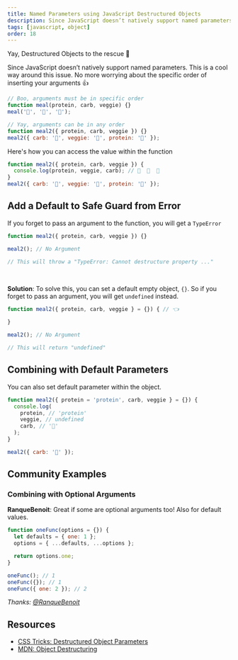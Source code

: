 ```yaml
---
title: Named Parameters using JavaScript Destructured Objects
description: Since JavaScript doesn’t natively support named parameters. Here's a solution using object. No more worrying about the specific order of inserting your arguments
tags: [javascript, object]
order: 18
---
```


Yay, Destructured Objects to the rescue 🎉

Since JavaScript doesn’t natively support named parameters. This is a cool way around this issue. No more worrying about the specific order of inserting your arguments 👍

```javascript
// Boo, arguments must be in specific order
function meal(protein, carb, veggie) {}
meal('🥩', '🍚', '🥦');

// Yay, arguments can be in any order
function meal2({ protein, carb, veggie }) {}
meal2({ carb: '🍚', veggie: '🥦', protein: '🥩' });
```

Here's how you can access the value within the function

```javascript
function meal2({ protein, carb, veggie }) {
  console.log(protein, veggie, carb); // 🥩  🥦  🍚
}
meal2({ carb: '🍚', veggie: '🥦', protein: '🥩' });
```

<markdown-toc></markdown-toc>

## Add a Default to Safe Guard from Error

If you forget to pass an argument to the function, you will get a `TypeError`

```javascript
function meal2({ protein, carb, veggie }) {}

meal2(); // No Argument

// This will throw a "TypeError: Cannot destructure property ..."
```

<br/>

**Solution**: To solve this, you can set a default empty object, `{}`. So if you forget to pass an argument, you will get `undefined` instead.

<!-- prettier-ignore -->
```javascript
function meal2({ protein, carb, veggie } = {}) { // 👈

}

meal2(); // No Argument

// This will return "undefined"
```

## Combining with Default Parameters

You can also set default parameter within the object.

```javascript
function meal2({ protein = 'protein', carb, veggie } = {}) {
  console.log(
    protein, // 'protein'
    veggie, // undefined
    carb, // '🍚'
  );
}

meal2({ carb: '🍚' });
```

## Community Examples

### Combining with Optional Arguments

**RanqueBenoit**: Great if some are optional arguments too! Also for default values.

```javascript
function oneFunc(options = {}) {
  let defaults = { one: 1 };
  options = { ...defaults, ...options };

  return options.one;
}

oneFunc(); // 1
oneFunc({}); // 1
oneFunc({ one: 2 }); // 2
```

_Thanks: [@RanqueBenoit](https://twitter.com/RanqueBenoit/status/1002991906685583360)_

## Resources

- [CSS Tricks: Destructured Object Parameters](https://css-tricks.com/new-favorite-es6-toy-destructured-objects-parameters/)
- [MDN: Object Destructuring](https://developer.mozilla.org/en-US/docs/Web/JavaScript/Reference/Operators/Destructuring_assignment#Object_destructuring)
